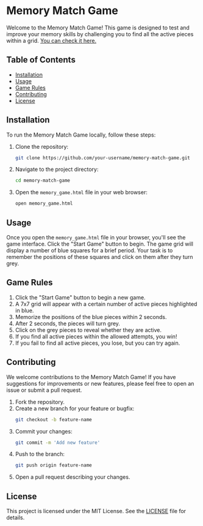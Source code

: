 # Memory Match Game



Welcome to the Memory Match Game! This game is designed to test and improve your memory skills by challenging you to find all the active pieces within a grid.
[You can check it here.](https://nima-nourinejad.github.io/memory-match-game/)

## Table of Contents

- [Installation](#installation)
- [Usage](#usage)
- [Game Rules](#game-rules)
- [Contributing](#contributing)
- [License](#license)

## Installation

To run the Memory Match Game locally, follow these steps:

1. Clone the repository:
    ```bash
    git clone https://github.com/your-username/memory-match-game.git
    ```

2. Navigate to the project directory:
    ```bash
    cd memory-match-game
    ```

3. Open the `memory_game.html` file in your web browser:
    ```bash
    open memory_game.html
    ```

## Usage

Once you open the `memory_game.html` file in your browser, you'll see the game interface. Click the "Start Game" button to begin. The game grid will display a number of blue squares for a brief period. Your task is to remember the positions of these squares and click on them after they turn grey. 

## Game Rules

1. Click the "Start Game" button to begin a new game.
2. A 7x7 grid will appear with a certain number of active pieces highlighted in blue.
3. Memorize the positions of the blue pieces within 2 seconds.
4. After 2 seconds, the pieces will turn grey.
5. Click on the grey pieces to reveal whether they are active.
6. If you find all active pieces within the allowed attempts, you win!
7. If you fail to find all active pieces, you lose, but you can try again.

## Contributing

We welcome contributions to the Memory Match Game! If you have suggestions for improvements or new features, please feel free to open an issue or submit a pull request.

1. Fork the repository.
2. Create a new branch for your feature or bugfix:
    ```bash
    git checkout -b feature-name
    ```
3. Commit your changes:
    ```bash
    git commit -m 'Add new feature'
    ```
4. Push to the branch:
    ```bash
    git push origin feature-name
    ```
5. Open a pull request describing your changes.

## License

This project is licensed under the MIT License. See the [LICENSE](LICENSE) file for details.

